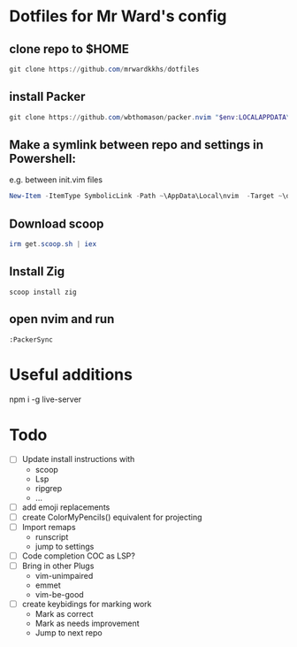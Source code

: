 # Dotfiles for Mr Ward's config

## clone repo to $HOME
```Powershell
git clone https://github.com/mrwardkkhs/dotfiles
```

## install Packer
```powershell
git clone https://github.com/wbthomason/packer.nvim "$env:LOCALAPPDATA\nvim-data\site\pack\packer\start\packer.nvim"
```

## Make a symlink between repo and settings in Powershell:
e.g. between init.vim files
```Powershell
New-Item -ItemType SymbolicLink -Path ~\AppData\Local\nvim  -Target ~\dotfiles\nvim\
```

## Download scoop
```Powershell
irm get.scoop.sh | iex
```

## Install Zig
```
scoop install zig
```

## open nvim and run 
```vim
:PackerSync
```


# Useful additions

npm i -g live-server

# Todo
- [ ] Update install instructions with 
    - scoop
    - Lsp
    - ripgrep
    - ...
- [ ] add emoji replacements
- [ ] create ColorMyPencils() equivalent for projecting
- [ ] Import remaps
    - runscript
    - jump to settings
- [ ] Code completion COC as LSP?
- [ ] Bring in other Plugs
    - vim-unimpaired
    - emmet
    - vim-be-good
- [ ] create keybidings for marking work
    - Mark as correct
    - Mark as needs improvement
    - Jump to next repo 
